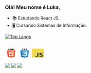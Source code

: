 ### Olá! Meu nome é Luka,

- 📚 Estudando React JS.
- 🖥️ Cursando Sistemas de Informação.

[![Top Langs](https://github-readme-stats.vercel.app/api/top-langs/?username=lukasl0&layout=compact&theme=dracula)](https://github.com/lukasl0/github-readme-stats&layout=compact&theme=dracula)

<div style="display: inline_block"><br>
  <img align="center" alt="" height="30" width="40" src="https://raw.githubusercontent.com/devicons/devicon/1119b9f84c0290e0f0b38982099a2bd027a48bf1/icons/html5/html5-original-wordmark.svg">
  <img align="center" alt="" height="30" width="40" src="https://raw.githubusercontent.com/devicons/devicon/1119b9f84c0290e0f0b38982099a2bd027a48bf1/icons/css3/css3-original-wordmark.svg">
  <img align="center" alt="" height="30" width="40" src="https://raw.githubusercontent.com/devicons/devicon/1119b9f84c0290e0f0b38982099a2bd027a48bf1/icons/javascript/javascript-original.svg">
</div>

<br>

<div>
     <a href="https://lukasl0.github.io/" target="_blank"><img src="https://img.shields.io/badge/-🚀%20Portfólio-critical?style=for-the-badge&logoColor=white"></a>
     <a href="https://www.linkedin.com/in/lukasouza" target="_blank"><img src="https://img.shields.io/badge/-LinkedIn-%230077B5?style=for-the-badge&logo=linkedin&logoColor=white"></a>
     <a href = "mailto:lukasouza77@gmail.com"><img src="https://img.shields.io/badge/-Gmail-%23333?style=for-the-badge&logo=gmail&logoColor=white"></a>
</div>
